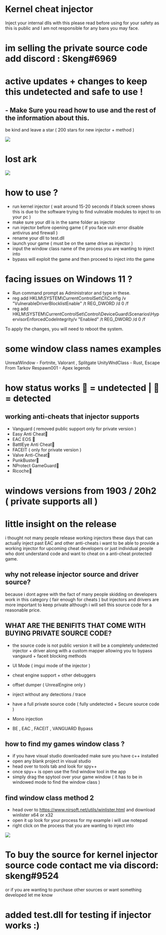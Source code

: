 # Kernel cheat injector
Inject your internal dlls with this please read before using for your safety as this is public and I am not responsible for any bans you may face.
# im selling the private source code add discord : Skeng#6969


# active updates + changes to keep this undetected and safe to use !
## - Make Sure you read how to use and the rest of the information about this.  
be kind and leave a star ( 200 stars for new injector + method )

<img src="https://i.ibb.co/Cngyv9n/Capture.png">



# lost ark
<img src=https://media.discordapp.net/attachments/947722414551351326/949319472324423740/unknown.png>


# how to use ?
- run kernel injector ( wait around 15-20 seconds if black screen shows this is due to the software trying to find vulnrable modules to inject to on your pc )
- make sure your dll is in the same folder as injector
- run injector before opening game ( if you face vuln error disable antivirus and firewall )
- rename your dll to test.dll
- launch your game ( must be on the same drive as injector )
- input the window class name of the process you are wanting to inject into 
- bypass will exploit the game and then proceed  to inject into the game


# facing issues on Windows 11 ?
- Run command prompt as Administrator and type in these.
- reg add HKLM\SYSTEM\CurrentControlSet\CI\Config /v "VulnerableDriverBlocklistEnable" /t REG_DWORD /d 0 /f
- reg add HKLM\SYSTEM\CurrentControlSet\Control\DeviceGuard\Scenarios\HypervisorEnforcedCodeIntegrity/v "Enabled" /t REG_DWORD /d 0 /f

To apply the changes, you will need to reboot the system.


# some window class names examples
UnrealWindow - Fortnite, Valorant , Splitgate 
UnityWndClass - Rust, Escape From Tarkov
Respawn001 - Apex legends


# how status works 🔵 = undetected | 🔴 = detected
## working anti-cheats that injector supports
* Vanguard ( removed public support only for private version ) 
* Easy Anti Cheat🔵
* EAC EOS 🔵
* BattlEye Anti Cheat🔵
* FACEIT ( only for private version )
* Valve Anti-Cheat🔵
* PunkBuster🔵
* NProtect GameGuard🔵
* Ricoche🔵


# windows versions from 1903 / 20h2 ( private supports all )

# little insight on the release
i thought not many people release working injectors these days that can actually inject past EAC and other anti-cheats i want to be able to provide a working injector for upcoming cheat developers or just individual people who dont understand code and want to cheat on a anti-cheat protected game.

## why not release injector source and driver source?
because i dont agree with the fact of many people skidding on developers work in this category ( fair enough for cheats ) but injectors and drivers are more important to keep private although i will sell this source code for a reasonable price.


##  WHAT ARE THE BENIFITS THAT COME WITH BUYING PRIVATE SOURCE CODE?
- the source code is not public version it will be a completely undetected injector + driver along with a custom mapper allowing you to bypass vangaurd + faceit blocking methods 

- UI Mode ( imgui mode of the injector )
- cheat engine support + other debuggers
- offset dumper ( UnrealEngine only )
- inject without any detections / trace
- have a full private source code ( fully undetected + Secure source code )
- Mono injection
- BE , EAC , FACEIT , VANGUARD Bypass

## how to find my games window class ?
- if you have visual studio downloaded make sure you have c++ installed
- open any blank project in visual studio
- head over to tools tab and look for spy++
- once spy++ is open use the find window tool in the app
- simply drag the spytool over your game window ( it has to be in windowed mode to find the window class )


## find window class method 2
- head over to https://www.nirsoft.net/utils/winlister.html and download winlister x64 or x32
- open it up look for your process for my example i will use notepad
- right click on the process that you are wanting to inject into 
<img src="https://i.ibb.co/BL79h5h/tempsnip.png">

# To buy the source for kernel injector source code contact me via discord: skeng#9524
or if you are wanting to purchase other sources or want something developed let me know


# added test.dll for testing if injector works :)


